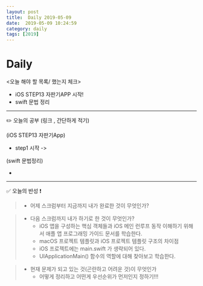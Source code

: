 ```yaml
---
layout: post
title:  Daily 2019-05-09
date:  2019-05-09 10:24:59
category: daily
tags: [2019]
---
```


# Daily

<오늘 해야 할 목록/ 했는지 체크>

- iOS STEP13 자판기APP 시작!
- swift 문법 정리

------

✏️ 오늘의 공부 (링크 , 간단하게 적기)

(iOS STEP13 자판기App)

- step1 시작 ->
> 


(swift 문법정리)

-

------

✅ 오늘의 반성 ❗️

> - 어제 스크럼부터 지금까지 내가 완료한 것이 무엇인가?
  

> - 다음 스크럼까지 내가 하기로 한 것이 무엇인가?
>   * iOS 앱을 구성하는 핵심 객체들과 iOS 메인 런루프 동작 이해하기 위해서 애플 앱 프로그래밍 가이드 문서를 학습한다.
>   * macOS 프로젝트 템플릿과 iOS 프로젝트 템플릿 구조의 차이점
>   * iOS 프로젝트에는 main.swift 가 생략되어 있다.
>   * UIApplicationMain() 함수의 역할에 대해 찾아보고 학습한다.


> - 현재 문제가 되고 있는 것(곤란하고 어려운 것)이 무엇인가
>   * 어떻게 정리하고 어떤게 우선순위가 먼저인지 정하기!!!